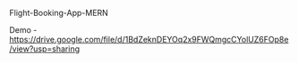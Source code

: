 Flight-Booking-App-MERN

Demo - https://drive.google.com/file/d/1BdZeknDEYOq2x9FWQmgcCYolUZ6FOp8e/view?usp=sharing
